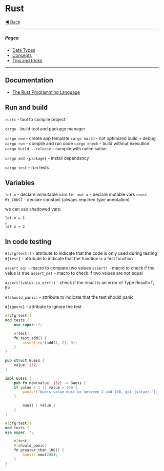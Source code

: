 # Rust

[◀ Back](../index.md)

---

##### Pages:

- [Data Types](./types.md)
- [Concepts](./concepts.md)
- [Tips and tricks](./tips-and-tricks.md)

---

## Documentation

- [The Rust Programming Language](https://doc.rust-lang.org/book/)
 

## Run and build

`rustc` - tool to compile project 
  
`cargo` - build tool and package manager

`cargo new`  - create app template
`cargo build` - not optimized build + debug
`cargo run` - compile and run code
`cargo check` - build without execution
`cargo build --release` - compile with optimisation

`cargo add {package}` - install dependency

`cargo test` - run tests




## Variables

`let x` - declare immutable vars
`let mut x` - declare mutable vars
`const MY_CONST` - declare constant (always required type annotation)

we can use shadowed vars: 

    let x = 1
    …
    let x = 2	


## In code testing

`#[cfg(test)]` - attribute to indicate that the code is only used during testing
`#[test]` - attribute to indicate that the function is a test function

`assert_eq!` - macro to compare two values
`assert!` - macro to check if the value is true
`assert_ne!` - macro to check if two values are not equal

`assert!(value.is_err())` - check if the result is an error of Type Result<T, E>

`#[should_panic]` - attribute to indicate that the test should panic

`#[ignore]` - attribute to ignore the test



```rust
#[cfg(test)]
mod tests {
    use super::*;

    #[test]
    fn test_add() {
        assert_eq!(add(1, 2), 3);
    }
}
```

```rust
pub struct Guess {
    value: i32,
}

impl Guess {
    pub fn new(value: i32) -> Guess {
    if value < 1 || value > 100 {
        panic!("Guess value must be between 1 and 100, got {value}.");
    }

        Guess { value }
    }
}

#[cfg(test)]
mod tests {
use super::*;

    #[test]
    #[should_panic]
    fn greater_than_100() {
        Guess::new(200);
    }
}
```
